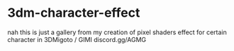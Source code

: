 # 3dm-character-effect

nah this is just a gallery from my creation of pixel shaders effect for certain character in 3DMigoto / GIMI
discord.gg/AGMG
